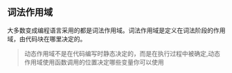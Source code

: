 ## 词法作用域
大多数变成编程语言采用的都是词法作用域。词法作用域是定义在词法阶段的作用域，由代码块在哪里决定的。

> 动态作用域不是在代码编写时静态决定的，而是在执行过程中被确定,动态作用域使用函数调用的位置决定哪些变量你可以使用
